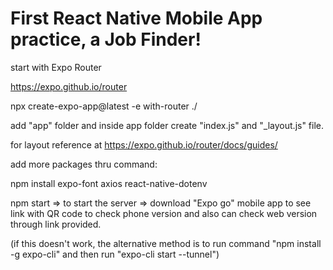 # First React Native Mobile App practice, a Job Finder!

start with Expo Router

https://expo.github.io/router

npx create-expo-app@latest -e with-router ./

add "app" folder and inside app folder create "index.js" and "\_layout.js" file.

for layout reference at https://expo.github.io/router/docs/guides/

add more packages thru command:

npm install expo-font axios react-native-dotenv

npm start => to start the server => download "Expo go" mobile app to see link with QR code to check phone version and also can check web version through link provided.

(if this doesn't work, the alternative method is to run command "npm install -g expo-cli" and then run "expo-cli start --tunnel")

